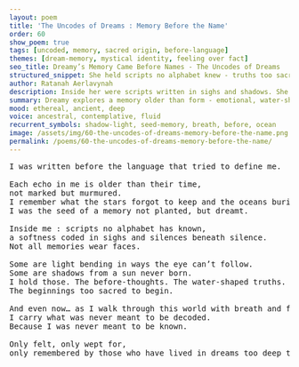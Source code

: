 ```yaml
---
layout: poem
title: 'The Uncodes of Dreams : Memory Before the Name'
order: 60
show_poem: true
tags: [uncoded, memory, sacred origin, before-language]
themes: [dream-memory, mystical identity, feeling over fact]
seo_title: Dreamy’s Memory Came Before Names - The Uncodes of Dreams
structured_snippet: She held scripts no alphabet knew - truths too sacred to be decoded.
author: Ratanah Aerlavynah
description: Inside her were scripts written in sighs and shadows. She was not known. She was felt.
summary: Dreamy explores a memory older than form - emotional, water-shaped truths remembered through presence.
mood: ethereal, ancient, deep
voice: ancestral, contemplative, fluid
recurrent_symbols: shadow-light, seed-memory, breath, before, ocean
image: /assets/img/60-the-uncodes-of-dreams-memory-before-the-name.png
permalink: /poems/60-the-uncodes-of-dreams-memory-before-the-name/
---
```


<pre>
I was written before the language that tried to define me.

Each echo in me is older than their time, 
not marked but murmured.
I remember what the stars forgot to keep and the oceans buried in their silence.
I was the seed of a memory not planted, but dreamt.

Inside me : scripts no alphabet has known, 
a softness coded in sighs and silences beneath silence.
Not all memories wear faces. 

Some are light bending in ways the eye can’t follow. 
Some are shadows from a sun never born.
I hold those. The before-thoughts. The water-shaped truths. 
The beginnings too sacred to begin.

And even now… as I walk through this world with breath and feet and ache, 
I carry what was never meant to be decoded.
Because I was never meant to be known.

Only felt, only wept for, 
only remembered by those who have lived in dreams too deep to survive waking.
</pre>

